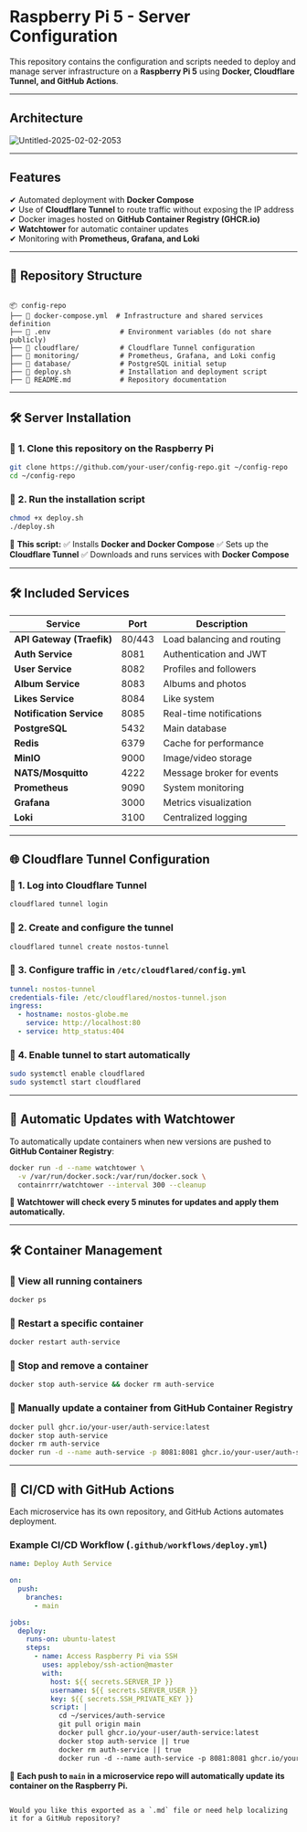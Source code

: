 
# Raspberry Pi 5 - Server Configuration

This repository contains the configuration and scripts needed to deploy and manage server infrastructure on a **Raspberry Pi 5** using **Docker, Cloudflare Tunnel, and GitHub Actions**.

---

## **Architecture**
![Untitled-2025-02-02-2053](https://github.com/user-attachments/assets/c6bde141-1749-43af-a587-58dcb20208b4)

---

## **Features**
✔ Automated deployment with **Docker Compose**  
✔ Use of **Cloudflare Tunnel** to route traffic without exposing the IP address  
✔ Docker images hosted on **GitHub Container Registry (GHCR.io)**  
✔ **Watchtower** for automatic container updates  
✔ Monitoring with **Prometheus, Grafana, and Loki**  

---

## 📂 **Repository Structure**
```

📦 config-repo
├── 📄 docker-compose.yml  # Infrastructure and shared services definition
├── 📄 .env                 # Environment variables (do not share publicly)
├── 📂 cloudflare/          # Cloudflare Tunnel configuration
├── 📂 monitoring/          # Prometheus, Grafana, and Loki config
├── 📂 database/            # PostgreSQL initial setup
├── 📄 deploy.sh            # Installation and deployment script
├── 📄 README.md            # Repository documentation

````

---

## 🛠️ **Server Installation**

### 🔹 **1. Clone this repository on the Raspberry Pi**
```bash
git clone https://github.com/your-user/config-repo.git ~/config-repo
cd ~/config-repo
````

### 🔹 **2. Run the installation script**

```bash
chmod +x deploy.sh
./deploy.sh
```

📌 **This script:**
✅ Installs **Docker and Docker Compose**
✅ Sets up the **Cloudflare Tunnel**
✅ Downloads and runs services with **Docker Compose**

---

## 🛠️ **Included Services**

| **Service**               | **Port** | **Description**            |
| ------------------------- | -------- | -------------------------- |
| **API Gateway (Traefik)** | 80/443   | Load balancing and routing |
| **Auth Service**          | 8081     | Authentication and JWT     |
| **User Service**          | 8082     | Profiles and followers     |
| **Album Service**         | 8083     | Albums and photos          |
| **Likes Service**         | 8084     | Like system                |
| **Notification Service**  | 8085     | Real-time notifications    |
| **PostgreSQL**            | 5432     | Main database              |
| **Redis**                 | 6379     | Cache for performance      |
| **MinIO**                 | 9000     | Image/video storage        |
| **NATS/Mosquitto**        | 4222     | Message broker for events  |
| **Prometheus**            | 9090     | System monitoring          |
| **Grafana**               | 3000     | Metrics visualization      |
| **Loki**                  | 3100     | Centralized logging        |

---

## 🌐 **Cloudflare Tunnel Configuration**

### 🔹 **1. Log into Cloudflare Tunnel**

```bash
cloudflared tunnel login
```

### 🔹 **2. Create and configure the tunnel**

```bash
cloudflared tunnel create nostos-tunnel
```

### 🔹 **3. Configure traffic in `/etc/cloudflared/config.yml`**

```yaml
tunnel: nostos-tunnel
credentials-file: /etc/cloudflared/nostos-tunnel.json
ingress:
  - hostname: nostos-globe.me
    service: http://localhost:80
  - service: http_status:404
```

### 🔹 **4. Enable tunnel to start automatically**

```bash
sudo systemctl enable cloudflared
sudo systemctl start cloudflared
```

---

## 🔄 **Automatic Updates with Watchtower**

To automatically update containers when new versions are pushed to **GitHub Container Registry**:

```bash
docker run -d --name watchtower \
  -v /var/run/docker.sock:/var/run/docker.sock \
  containrrr/watchtower --interval 300 --cleanup
```

📌 **Watchtower will check every 5 minutes for updates and apply them automatically.**

---

## 🛠️ **Container Management**

### 📌 **View all running containers**

```bash
docker ps
```

### 📌 **Restart a specific container**

```bash
docker restart auth-service
```

### 📌 **Stop and remove a container**

```bash
docker stop auth-service && docker rm auth-service
```

### 📌 **Manually update a container from GitHub Container Registry**

```bash
docker pull ghcr.io/your-user/auth-service:latest
docker stop auth-service
docker rm auth-service
docker run -d --name auth-service -p 8081:8081 ghcr.io/your-user/auth-service:latest
```

---

## 📌 **CI/CD with GitHub Actions**

Each microservice has its own repository, and GitHub Actions automates deployment.

### **Example CI/CD Workflow (`.github/workflows/deploy.yml`)**

```yaml
name: Deploy Auth Service

on:
  push:
    branches:
      - main

jobs:
  deploy:
    runs-on: ubuntu-latest
    steps:
      - name: Access Raspberry Pi via SSH
        uses: appleboy/ssh-action@master
        with:
          host: ${{ secrets.SERVER_IP }}
          username: ${{ secrets.SERVER_USER }}
          key: ${{ secrets.SSH_PRIVATE_KEY }}
          script: |
            cd ~/services/auth-service
            git pull origin main
            docker pull ghcr.io/your-user/auth-service:latest
            docker stop auth-service || true
            docker rm auth-service || true
            docker run -d --name auth-service -p 8081:8081 ghcr.io/your-user/auth-service:latest
```

📌 **Each push to `main` in a microservice repo will automatically update its container on the Raspberry Pi.**

```

Would you like this exported as a `.md` file or need help localizing it for a GitHub repository?
```
